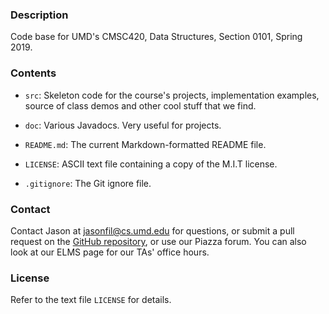### Description

Code base for UMD's CMSC420, Data Structures, Section 0101, Spring 2019.

### Contents

- `src`: Skeleton code for the course's projects, implementation examples, source of class demos and other cool stuff that we find.

- `doc`: Various Javadocs. Very useful for projects.

- `README.md`: The current Markdown-formatted README file.

- `LICENSE`: ASCII text file containing a copy of the M.I.T license.

- `.gitignore`: The Git ignore file.


### Contact

Contact Jason at [jasonfil@cs.umd.edu](mailto:jasonfil@cs.umd.edu) for questions, or submit a pull request on the [GitHub repository](https://github.com/JasonFil/CMSC420-Spring2019), or use our Piazza forum. You can also look at our ELMS page for our TAs' office hours.

### License

Refer to the text file `LICENSE` for details.
